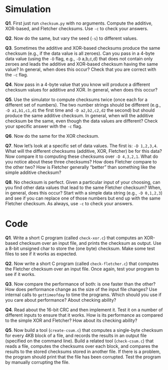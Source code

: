 # Simulation

**Q1**. First just run `checksum.py` with no arguments. Compute the additive, XOR-based, and Fletcher checksums. Use `-c` to check your answers.

**Q2**. Now do the same, but vary the seed (`-s`) to different values.

**Q3**. Sometimes the additive and XOR-based checksums produce the same checksum (e.g., if the data value is all zeroes). Can you pass in a 4-byte data value (using the `-D` flag, e.g., `-D` a,b,c,d) that does not contain only zeroes and leads the additive and XOR-based checksum having the same value? In general, when does this occur? Check that you are correct with the `-c` flag.

**Q4**. Now pass in a 4-byte value that you know will produce a different checksum values for additive and XOR. In general, when does this occur?

**Q5**. Use the simulator to compute checksums twice (once each for a different set of numbers). The two number strings should be different (e.g., `-D a1,b1,c1,d1` the first time and `-D a2,b2,c2,d2` the second) but should produce the same additive checksum. In general, when will the additive checksum be the same, even though the data values are different? Check your specific answer with the `-c` flag.

**Q6**. Now do the same for the XOR checksum.

**Q7**. Now let’s look at a specific set of data values. The first is: `-D 1,2,3,4`. What will the different checksums (additive, XOR, Fletcher) be for this data? Now compare it to computing these checksums over `-D 4,3,2,1`. What do you notice about these three checksums? How does Fletcher compare to the other two? How is Fletcher generally “better” than something like the simple additive checksum?

**Q8**. No checksum is perfect. Given a particular input of your choosing, can you find other data values that lead to the same Fletcher checksum? When, in general, does this occur? Start with a simple data string (e.g., `-D 0,1,2,3`) and see if you can replace one of those numbers but end up with the same Fletcher checksum. As always, use `-c` to check your answers.

# Code

**Q1**. Write a short C program (called `check-xor.c`) that computes an XOR-based checksum over an input file, and prints the checksum as output. Use a 8-bit unsigned char to store the (one byte) checksum. Make some test files to see if it works as expected.

**Q2**. Now write a short C program (called `check-fletcher.c`) that computes the Fletcher checksum over an input file. Once again, test your program to see if it works.

**Q3**. Now compare the performance of both: is one faster than the other? How does performance change as the size of the input file changes? Use internal calls to `gettimeofday` to time the programs. Which should you use if you care about performance? About checking ability?

**Q4**. Read about the 16-bit CRC and then implement it. Test it on a number of different inputs to ensure that it works. How is its performance as compared to the simple XOR and Fletcher? How about its checking ability?

**Q5**. Now build a tool (`create-csum.c`) that computes a single-byte checksum for every 4KB block of a file, and records the results in an output file (specified on the command line). Build a related tool (`check-csum.c`) that reads a file, computes the checksums over each block, and compares the results to the stored checksums stored in another file. If there is a problem, the program should print that the file has been corrupted. Test the program by manually corrupting the file.
